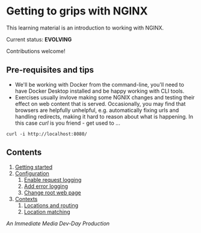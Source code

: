 # Getting to grips with NGINX

This learning material is an introduction to working with NGINX.

Current status: **EVOLVING**

Contributions welcome!

## Pre-requisites and tips

* We'll be working with Docker from the command-line, you'll need to have Docker Desktop installed and be happy working with CLI tools.
* Exercises usually invlove making some NGNIX changes and testing their effect on web content that is served. Occasionally, you may find that browsers are helpfully unhelpful, e.g. automatically fixing urls and handling redirects, making it hard to reason about what is happening. In this case _curl_ is you friend - get used to ...

```
curl -i http://localhost:8080/
```

## Contents

1. [Getting started](/md/getting-started.md)
2. [Configuration](/md/config-files.md)
    1. [Enable request logging](/md/exercise-enable-request-logging.md)
    1. [Add error logging](/md/exercise-add-error-logging.md)
    1. [Change root web page](/md/exercise-change-root-web-page.md)
3. [Contexts](/md/contexts.md)
    1. [Locations and routing](/md/exercise-locations-and-routing.md)
    1. [Location matching](/md/exercise-location-matching.md)

_An Immediate Media Dev-Day Production_
